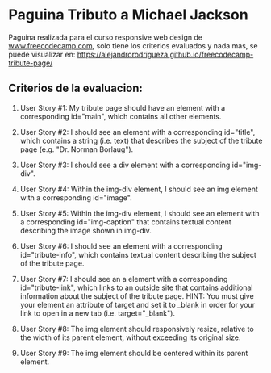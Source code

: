 # Paguina Tributo a Michael Jackson

Paguina realizada para el curso responsive web design de www.freecodecamp.com, solo tiene los criterios evaluados y nada mas, se puede visualizar en:  https://alejandrorodrigueza.github.io/freecodecamp-tribute-page/

## Criterios de la evaluacion:

1. User Story #1: My tribute page should have an element with a corresponding id="main", which contains all other elements.

2. User Story #2: I should see an element with a corresponding id="title", which contains a string (i.e. text) that describes the subject of the tribute page (e.g. "Dr. Norman Borlaug").

3. User Story #3: I should see a div element with a corresponding id="img-div".

4. User Story #4: Within the img-div element, I should see an img element with a corresponding id="image".

5. User Story #5: Within the img-div element, I should see an element with a corresponding id="img-caption" that contains textual content describing the image shown in img-div.

6. User Story #6: I should see an element with a corresponding id="tribute-info", which contains textual content describing the subject of the tribute page.

7. User Story #7: I should see an a element with a corresponding id="tribute-link", which links to an outside site that contains additional information about the subject of the tribute page. HINT: You must give your element an attribute of target and set it to _blank in order for your link to open in a new tab (i.e. target="_blank").

8. User Story #8: The img element should responsively resize, relative to the width of its parent element, without exceeding its original size.

9. User Story #9: The img element should be centered within its parent element.